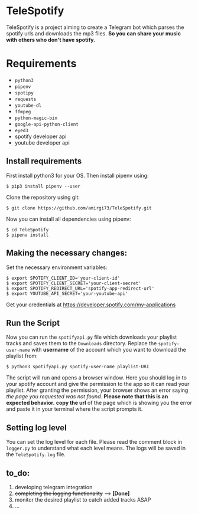 # TeleSpotify

TeleSpotify is a project aiming to create a Telegram bot which parses the spotify urls and downloads the mp3 files. **So you can share your music with others who don't have spotify.**


# Requirements

 - `python3`
 - `pipenv`
 - `spotipy`
 - `requests`
 - `youtube-dl`
 - `ffmpeg`
 - `python-magic-bin`
 - `google-api-python-client`
 - `eyed3`
 - spotify developer api  
 - youtube developer api

## Install requirements

First install python3 for your OS.
Then install pipenv using:

    $ pip3 install pipenv --user
Clone the repository using git:

    $ git clone https://github.com/amirgi73/TeleSpotify.git

Now you can install all dependencies using pipenv:

    $ cd TeleSpotify
    $ pipenv install

## Making the necessary changes:
Set the necessary environment variables:

    $ export SPOTIFY_CLIENT_ID='your-client-id'
    $ export SPOTIFY_CLIENT_SECRET='your-client-secret'
    $ export SPOTIFY_REDIRECT_URL='spotify-app-redirect-url'
    $ export YOUTUBE_API_SECRET='your-youtube-api'
    
Get your credentials at https://developer.spotify.com/my-applications

## Run the Script

Now you can run the `spotifyapi.py` file which downloads your playlist tracks and saves them to the `Downloads` directory. Replace the `spotify-user-name` with **username** of the account which you want to download the playlist from:

    $ python3 spotifyapi.py spotify-user-name playlist-URI
The script will run and opens a browser window. Here you should log in to your spotify account and give the permission to the app so it can read your playlist. After granting the permission, your browser shows an error saying *the page you requested was not found*. **Please note that this is an expected behavior.** 
 **copy the url** of the page which is showing you the error and paste it in your terminal where the script prompts it.

## Setting log level

You can set the log level for each file. Please read the comment block in `logger.py` to understand what each level means. The logs will be saved in the `TeleSpotify.log` file.

## to_do:

 1. developing telegram integration
 2. ~~completing the logging functionality~~ --> **[Done]**
 3. monitor the desired playlist to catch added tracks ASAP
 4. ...